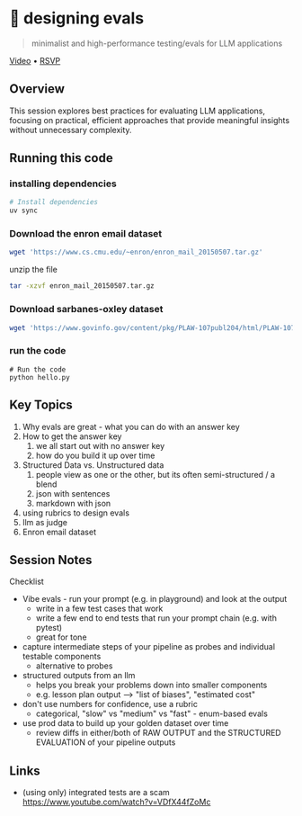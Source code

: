 # 🦄 designing evals

> minimalist and high-performance testing/evals for LLM applications

[Video](https://www.youtube.com/watch?v=) • [RSVP](https://lu.ma/j5y6bd3i)

## Overview

This session explores best practices for evaluating LLM applications, focusing on practical, efficient approaches that provide meaningful insights without unnecessary complexity.

## Running this code

### installing dependencies

```bash
# Install dependencies
uv sync
```


### Download the enron email dataset

```bash
wget 'https://www.cs.cmu.edu/~enron/enron_mail_20150507.tar.gz'
```

unzip the file

```bash
tar -xzvf enron_mail_20150507.tar.gz
```

### Download sarbanes-oxley dataset

```bash
wget 'https://www.govinfo.gov/content/pkg/PLAW-107publ204/html/PLAW-107publ204.htm'
```


### run the code

```
# Run the code
python hello.py
```

## Key Topics

1. Why evals are great - what you can do with an answer key
2. How to get the answer key
    1. we all start out with no answer key
    2. how do you build it up over time
3. Structured Data vs. Unstructured data
    1. people view as one or the other, but its often semi-structured / a blend
    2. json with sentences
    3. markdown with json
4. using rubrics to design evals
5. llm as judge
6. Enron email dataset

## Session Notes

Checklist

- Vibe evals - run your prompt (e.g. in playground) and look at the output
    - write in a few test cases that work
    - write a few end to end tests that run your prompt chain (e.g. with pytest)
    - great for tone
- capture intermediate steps of your pipeline as probes and individual testable components
    - alternative to probes 
- structured outputs from an llm
    - helps you break your problems down into smaller components
    - e.g. lesson plan output --> "list of biases", "estimated cost"
- don't use numbers for confidence, use a rubric
    - categorical, "slow" vs "medium" vs "fast" - enum-based evals
- use prod data to build up your golden dataset over time
    - review diffs in either/both of RAW OUTPUT and the STRUCTURED EVALUATION of your pipeline outputs


## Links

- (using only) integrated tests are a scam https://www.youtube.com/watch?v=VDfX44fZoMc
